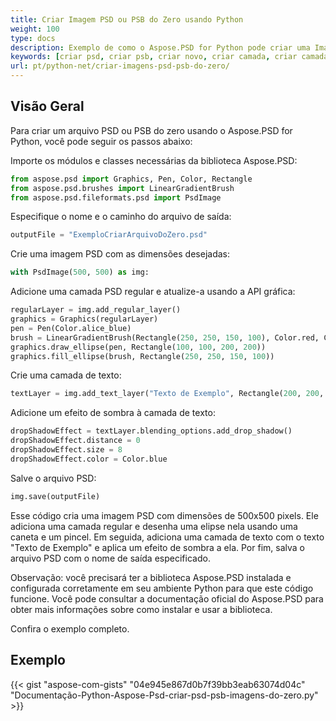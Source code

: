 ```yaml
---
title: Criar Imagem PSD ou PSB do Zero usando Python
weight: 100
type: docs
description: Exemplo de como o Aspose.PSD for Python pode criar uma Imagem Psd do zero
keywords: [criar psd, criar psb, criar novo, criar camada, criar camada de texto, api psd, python, exemplo de código]
url: pt/python-net/criar-imagens-psd-psb-do-zero/
---
```


## **Visão Geral**
Para criar um arquivo PSD ou PSB do zero usando o Aspose.PSD for Python, você pode seguir os passos abaixo:

Importe os módulos e classes necessárias da biblioteca Aspose.PSD:
```python 
from aspose.psd import Graphics, Pen, Color, Rectangle
from aspose.psd.brushes import LinearGradientBrush
from aspose.psd.fileformats.psd import PsdImage
```

Especifique o nome e o caminho do arquivo de saída:

```python 
outputFile = "ExemploCriarArquivoDoZero.psd"
```

Crie uma imagem PSD com as dimensões desejadas:

```python 
with PsdImage(500, 500) as img:
```

Adicione uma camada PSD regular e atualize-a usando a API gráfica:

```python 
regularLayer = img.add_regular_layer()
graphics = Graphics(regularLayer)
pen = Pen(Color.alice_blue)
brush = LinearGradientBrush(Rectangle(250, 250, 150, 100), Color.red, Color.aquamarine, 45)
graphics.draw_ellipse(pen, Rectangle(100, 100, 200, 200))
graphics.fill_ellipse(brush, Rectangle(250, 250, 150, 100))
```

Crie uma camada de texto:
```python 
textLayer = img.add_text_layer("Texto de Exemplo", Rectangle(200, 200, 100, 100))
```

Adicione um efeito de sombra à camada de texto:
```python 
dropShadowEffect = textLayer.blending_options.add_drop_shadow()
dropShadowEffect.distance = 0
dropShadowEffect.size = 8
dropShadowEffect.color = Color.blue
```

Salve o arquivo PSD:
```python 
img.save(outputFile)
```

Esse código cria uma imagem PSD com dimensões de 500x500 pixels. Ele adiciona uma camada regular e desenha uma elipse nela usando uma caneta e um pincel. Em seguida, adiciona uma camada de texto com o texto "Texto de Exemplo" e aplica um efeito de sombra a ela. Por fim, salva o arquivo PSD com o nome de saída especificado.

Observação: você precisará ter a biblioteca Aspose.PSD instalada e configurada corretamente em seu ambiente Python para que este código funcione. Você pode consultar a documentação oficial do Aspose.PSD para obter mais informações sobre como instalar e usar a biblioteca.

Confira o exemplo completo.

## **Exemplo**
{{< gist "aspose-com-gists" "04e945e867d0b7f39bb3eab63074d04c" "Documentação-Python-Aspose-Psd-criar-psd-psb-imagens-do-zero.py" >}}
